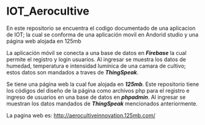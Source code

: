 # IOT_Aerocultive

En este repositorio se encuentra el codigo documentado de una aplicacion de IOT; la cual se conforma de una aplicación movil en Andorid studio y una página web alojada en 125mb

La aplicación móvil se conecta a una base de datos en ***Firebase*** la cual permite el registro y login usuarios. Al ingresar se muestra los datos de humedad, temperatura e intensidad lumínica de una camara de cultivo; estos datos son mandados a traves de ***ThingSpeak***.

Se tiene una página web la cual fue alojada en ***125mb***. Este repositorio tiene los códigos del diseño de la página como archivos php para el registro e ingreso de usuarios en una base de datos en ***phpadmin***. Al ingresar se muestran los datos mandados de ***ThingSpeak*** mencionados anteriormente.

La pagina web es: http://aerocultiveinnovation.125mb.com/



